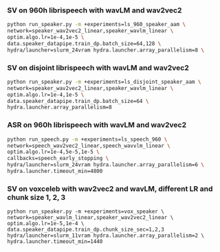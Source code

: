 
### SV on 960h librispeech with wavLM and wav2vec2

```bash
python run_speaker.py -m +experiments=ls_960_speaker_aam \
network=speaker_wav2vec2_linear,speaker_wavlm_linear \
optim.algo.lr=1e-4,1e-5 \
data.speaker_datapipe.train_dp.batch_size=64,128 \
hydra/launcher=slurm_24vram hydra.launcher.array_parallelism=8 \
```

### SV on disjoint librispeech with wavLM and wav2vec2

```bash
python run_speaker.py -m +experiments=ls_disjoint_speaker_aam \
network=speaker_wav2vec2_linear,speaker_wavlm_linear \
optim.algo.lr=1e-4,1e-5 \
data.speaker_datapipe.train_dp.batch_size=64 \
hydra.launcher.array_parallelism=8
```

### ASR on 960h librispeech with wavLM and wav2vec2


```bash
python run_speech.py -m +experiments=ls_speech_960 \
network=speech_wav2vec2_linear,speech_wavvlm_linear \
optim.algo.lr=1e-4,5e-5,1e-5 \
callbacks=speech_early_stopping \
hydra/launcher=slurm_24vram hydra.launcher.array_parallelism=6 \
hydra.launcher.timeout_min=4800
```

### SV on voxceleb with wav2vec2 and wavLM, different LR and chunk size 1, 2, 3

```
python run_speaker.py -m +experiments=vox_speaker \
network=speaker_wavlm_linear,speaker_wav2vec2_linear \
optim.algo.lr=1e-5,1e-4 \
data.speaker_datapipe.train_dp.chunk_size_sec=1,2,3 
hydra/launcher=slurm_11vram hydra.launcher.array_parallelism=2 \
hydra.launcher.timeout_min=1440
```